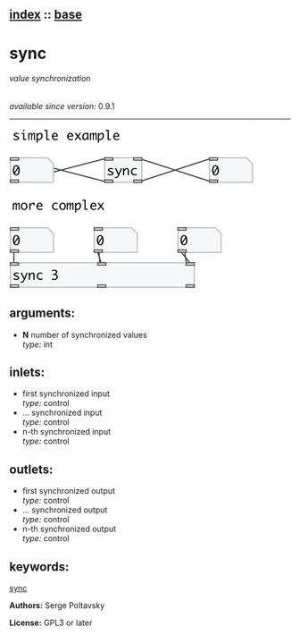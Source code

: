 [index](index.html) :: [base](category_base.html)
---

# sync

###### value synchronization

*available since version:* 0.9.1

---




[![example](../examples/img/sync.jpg)](../examples/pd/sync.pd)



## arguments:

* **N**
number of synchronized values<br>
_type:_ int<br>







## inlets:

* first synchronized input<br>
_type:_ control
* ... synchronized input<br>
_type:_ control
* n-th synchronized input<br>
_type:_ control



## outlets:

* first synchronized output<br>
_type:_ control
* ... synchronized output<br>
_type:_ control
* n-th synchronized output<br>
_type:_ control



## keywords:

[sync](keywords/sync.html)






**Authors:** Serge Poltavsky




**License:** GPL3 or later





